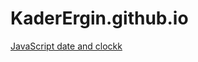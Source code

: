 # KaderErgin.github.io
[JavaScript date and clockk](https://KaderErgin.github.io/CSS/Front_End-CSS_Homework1/)



